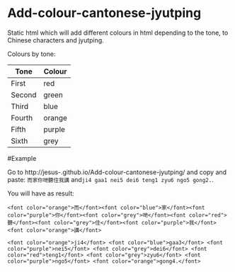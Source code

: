 # Add-colour-cantonese-jyutping
Static html which will add different colours in html depending to the tone, to Chinese characters and jyutping.

Colours by tone:

Tone | Colour
----- | --------
First | red
Second | green
Third | blue
Fourth | orange
Fifth | purple
Sixth | grey


#Example

Go to http://jesus-.github.io/Add-colour-cantonese-jyutping/ and copy and paste:
```而家你哋聽住我講``` and```ji4 gaa1 nei5 dei6 teng1 zyu6 ngo5 gong2.```.


You will have as result:

```<font color="orange">而</font><font color="blue">家</font><font color="purple">你</font><font color="grey">哋</font><font color="red">聽</font><font color="grey">住</font><font color="purple">我</font><font color="orange">講</font>```

```<font color="orange">ji4</font> <font color="blue">gaa3</font> <font color="purple">nei5</font> <font color="grey">dei6</font> <font color="red">teng1</font> <font color="grey">zyu6</font> <font color="purple">ngo5</font> <font color="orange">gong4.</font> ```
